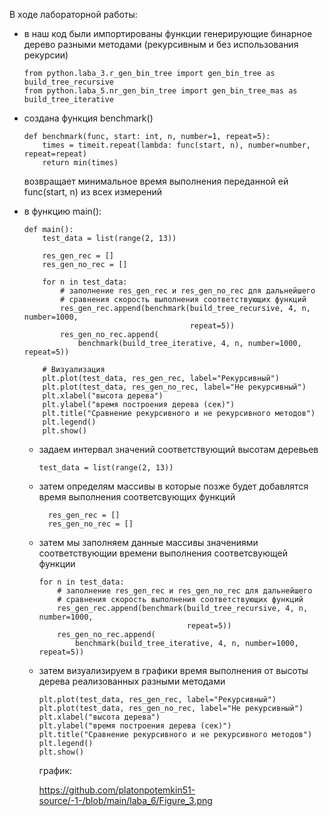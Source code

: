 В ходе лабораторной работы:
- в наш код были импортированы функции генерирующие бинарное дерево разными методами (рекурсивным и без использования рекурсии)

      from python.laba_3.r_gen_bin_tree import gen_bin_tree as build_tree_recursive
      from python.laba_5.nr_gen_bin_tree import gen_bin_tree_mas as build_tree_iterative

- создана функция benchmark()
  
      def benchmark(func, start: int, n, number=1, repeat=5):
          times = timeit.repeat(lambda: func(start, n), number=number, repeat=repeat)
          return min(times)

    возвращает минимальное время выполнения переданной ей func(start, n) из всех измерений
- в функцию main():

      def main():
          test_data = list(range(2, 13))
      
          res_gen_rec = []
          res_gen_no_rec = []
      
          for n in test_data:
              # заполнение res_gen_rec и res_gen_no_rec для дальнейшего
              # сравнения скорость выполнения соответствующих функций
              res_gen_rec.append(benchmark(build_tree_recursive, 4, n, number=1000,
                                           repeat=5))
              res_gen_no_rec.append(
                  benchmark(build_tree_iterative, 4, n, number=1000, repeat=5))
      
          # Визуализация
          plt.plot(test_data, res_gen_rec, label="Рекурсивный")
          plt.plot(test_data, res_gen_no_rec, label="Не рекурсивный")
          plt.xlabel("высота дерева")
          plt.ylabel("время построения дерева (сек)")
          plt.title("Сравнение рекурсивного и не рекурсивного методов")
          plt.legend()
          plt.show()

  - задаем интервал значений соответствующий высотам деревьев

        test_data = list(range(2, 13))
    
  - затем определям массивы в которые позже будет добавлятся время выполнения соответсвующих функций
    
          res_gen_rec = []
          res_gen_no_rec = []

  - затем мы заполняем данные массивы значениями соответствующии времени выполнения соответсвующей функции

        for n in test_data:
            # заполнение res_gen_rec и res_gen_no_rec для дальнейшего
            # сравнения скорость выполнения соответствующих функций
            res_gen_rec.append(benchmark(build_tree_recursive, 4, n, number=1000,
                                         repeat=5))
            res_gen_no_rec.append(
                benchmark(build_tree_iterative, 4, n, number=1000, repeat=5))
    
  - затем визуализируем в графики время выполнения от высоты дерева реализованных разными методами
 
        plt.plot(test_data, res_gen_rec, label="Рекурсивный")
        plt.plot(test_data, res_gen_no_rec, label="Не рекурсивный")
        plt.xlabel("высота дерева")
        plt.ylabel("время построения дерева (сек)")
        plt.title("Сравнение рекурсивного и не рекурсивного методов")
        plt.legend()
        plt.show()

    график:

    https://github.com/platonpotemkin51-source/-1-/blob/main/laba_6/Figure_3.png

    
